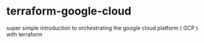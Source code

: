 # terraform-google-cloud
super simple introduction to orchestrating the google cloud platform ( GCP ) with terraform 
